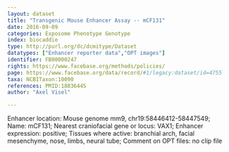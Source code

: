 ```yaml
---
layout: dataset  
title: "Transgenic Mouse Enhancer Assay -- mCF131"  
date: 2016-09-09  
categories: Exposome Phenotype Genotype  
index: biocaddie  
type: http://purl.org/dc/dcmitype/Dataset  
datatypes: ["Enhancer reporter data","OPT images"]  
identifier: FB00000247  
rights: https://www.facebase.org/methods/policies/  
page: https://www.facebase.org/data/record/#1/legacy:dataset/id=4755  
taxa: NCBITaxon:10090  
references: PMID:18836445  
author: "Axel Visel"  

---
```

 Enhancer location: Mouse genome mm9, chr19:58446412-58447549; Name: mCF131; Nearest craniofacial gene or locus: VAX1; Enhancer expression: positive; Tissues where active: branchial arch, facial mesenchyme, nose, limbs, neural tube; Comment on OPT files: no clip file  

